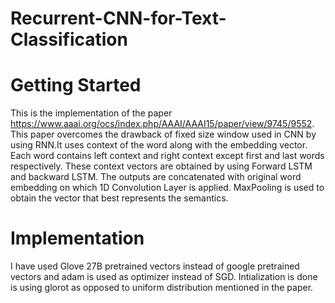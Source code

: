 # Recurrent-CNN-for-Text-Classification

# Getting Started
This is the implementation of the paper https://www.aaai.org/ocs/index.php/AAAI/AAAI15/paper/view/9745/9552. This paper overcomes the drawback of fixed size window used in CNN by using RNN.It uses context of the word along with the embedding vector. Each word contains left context and right context except first and last words respectively. These context vectors are obtained by using Forward LSTM and backward LSTM. The outputs are concatenated with original word embedding on which 1D Convolution Layer is applied. MaxPooling is used to obtain the vector that best represents the semantics.

# Implementation
I have used Glove 27B pretrained vectors instead of google pretrained vectors and adam is used as optimizer instead of SGD. Intialization is done is using glorot as opposed to uniform distribution mentioned in the paper.
